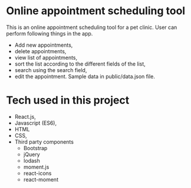 # Online appointment scheduling tool
This is an online appointment scheduling tool for a pet clinic. 
User can perform following things in the app.
- Add new appointments, 
- delete appointments,
- view list of appointments,
- sort the list according to the different fields of the list,
- search using the search field,
- edit the appointment.
Sample data in public/data.json file.

# Tech used in this project
- React.js, 
- Javascript (ES6),
- HTML
- CSS,
- Third party components
    - Bootstrap
    - jQuery
    - lodash
    - moment.js
    - react-icons
    - react-moment
